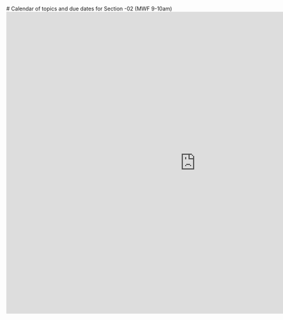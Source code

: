 
<br>
# Calendar of topics and due dates for Section -02 (MWF 9-10am)
<br>

<iframe src="https://calendar.google.com/calendar/embed?showCalendars=0&amp;height=800&amp;wkst=1&amp;bgcolor=%23FFFFFF&amp;src=mail.csuchico.edu_16sj77sfemp9kqgis2g89j91e0%40group.calendar.google.com&amp;color=%23182C57&amp;ctz=America%2FLos_Angeles" style="border-width:0" width="1000" height="800" frameborder="0" scrolling="no"></iframe>